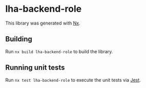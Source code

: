 # lha-backend-role

This library was generated with [Nx](https://nx.dev).

## Building

Run `nx build lha-backend-role` to build the library.

## Running unit tests

Run `nx test lha-backend-role` to execute the unit tests via [Jest](https://jestjs.io).
